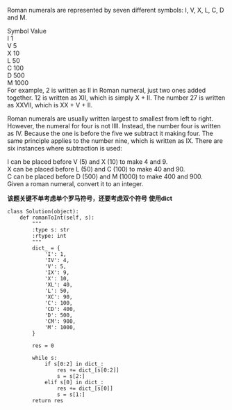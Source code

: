 Roman numerals are represented by seven different symbols: I, V, X, L, C, D and M.  

Symbol       Value  
I             1  
V             5  
X             10  
L             50  
C             100  
D             500  
M             1000  
For example, 2 is written as II in Roman numeral, just two ones added together. 12 is written as XII, which is simply X + II. The number 27 is written as XXVII, which is XX + V + II.  

Roman numerals are usually written largest to smallest from left to right. However, the numeral for four is not IIII. Instead, the number four is written as IV. Because the one is before the five we subtract it making four. The same principle applies to the number nine, which is written as IX. There are six instances where subtraction is used:  

I can be placed before V (5) and X (10) to make 4 and 9.   
X can be placed before L (50) and C (100) to make 40 and 90.   
C can be placed before D (500) and M (1000) to make 400 and 900.  
Given a roman numeral, convert it to an integer.  

**该题关键不单考虑单个罗马符号，还要考虑双个符号**
**使用dict**

```
class Solution(object):
    def romanToInt(self, s):
        """
        :type s: str
        :rtype: int
        """
        dict_ = {
            'I': 1,
            'IV': 4,
            'V': 5,
            'IX': 9,
            'X': 10,
            'XL': 40,
            'L': 50,
            'XC': 90,
            'C': 100,
            'CD': 400,
            'D': 500,
            'CM': 900,
            'M': 1000,
        }

        res = 0

        while s:
            if s[0:2] in dict_:
                res += dict_[s[0:2]]
                s = s[2:]
            elif s[0] in dict_:
                res += dict_[s[0]]
                s = s[1:]
        return res
```
